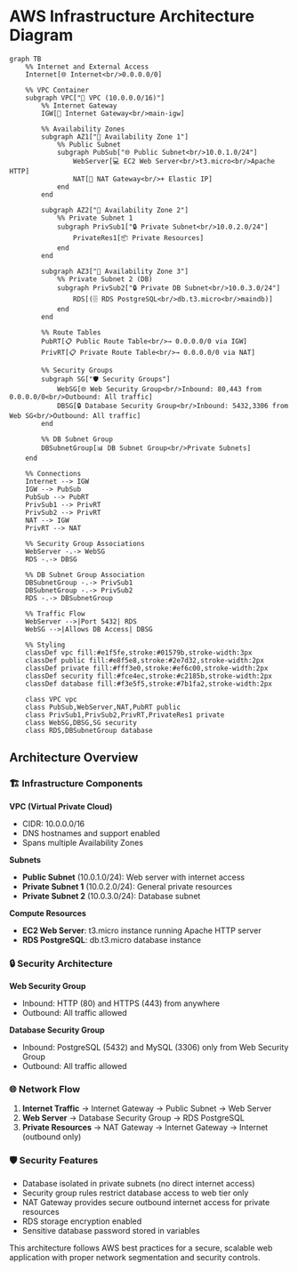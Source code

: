 # AWS Infrastructure Architecture Diagram

```mermaid
graph TB
    %% Internet and External Access
    Internet[🌐 Internet<br/>0.0.0.0/0]
    
    %% VPC Container
    subgraph VPC["🏢 VPC (10.0.0.0/16)"]
        %% Internet Gateway
        IGW[🚪 Internet Gateway<br/>main-igw]
        
        %% Availability Zones
        subgraph AZ1["📍 Availability Zone 1"]
            %% Public Subnet
            subgraph PubSub["🌐 Public Subnet<br/>10.0.1.0/24"]
                WebServer[💻 EC2 Web Server<br/>t3.micro<br/>Apache HTTP]
                NAT[🔄 NAT Gateway<br/>+ Elastic IP]
            end
        end
        
        subgraph AZ2["📍 Availability Zone 2"]
            %% Private Subnet 1
            subgraph PrivSub1["🔒 Private Subnet<br/>10.0.2.0/24"]
                PrivateRes1[📦 Private Resources]
            end
        end
        
        subgraph AZ3["📍 Availability Zone 3"]
            %% Private Subnet 2 (DB)
            subgraph PrivSub2["🔒 Private DB Subnet<br/>10.0.3.0/24"]
                RDS[(🗄️ RDS PostgreSQL<br/>db.t3.micro<br/>maindb)]
            end
        end
        
        %% Route Tables
        PubRT[📋 Public Route Table<br/>→ 0.0.0.0/0 via IGW]
        PrivRT[📋 Private Route Table<br/>→ 0.0.0.0/0 via NAT]
        
        %% Security Groups
        subgraph SG["🛡️ Security Groups"]
            WebSG[🌐 Web Security Group<br/>Inbound: 80,443 from 0.0.0.0/0<br/>Outbound: All traffic]
            DBSG[🔒 Database Security Group<br/>Inbound: 5432,3306 from Web SG<br/>Outbound: All traffic]
        end
        
        %% DB Subnet Group
        DBSubnetGroup[📊 DB Subnet Group<br/>Private Subnets]
    end
    
    %% Connections
    Internet --> IGW
    IGW --> PubSub
    PubSub --> PubRT
    PrivSub1 --> PrivRT
    PrivSub2 --> PrivRT
    NAT --> IGW
    PrivRT --> NAT
    
    %% Security Group Associations
    WebServer -.-> WebSG
    RDS -.-> DBSG
    
    %% DB Subnet Group Association
    DBSubnetGroup -.-> PrivSub1
    DBSubnetGroup -.-> PrivSub2
    RDS -.-> DBSubnetGroup
    
    %% Traffic Flow
    WebServer -->|Port 5432| RDS
    WebSG -->|Allows DB Access| DBSG
    
    %% Styling
    classDef vpc fill:#e1f5fe,stroke:#01579b,stroke-width:3px
    classDef public fill:#e8f5e8,stroke:#2e7d32,stroke-width:2px
    classDef private fill:#fff3e0,stroke:#ef6c00,stroke-width:2px
    classDef security fill:#fce4ec,stroke:#c2185b,stroke-width:2px
    classDef database fill:#f3e5f5,stroke:#7b1fa2,stroke-width:2px
    
    class VPC vpc
    class PubSub,WebServer,NAT,PubRT public
    class PrivSub1,PrivSub2,PrivRT,PrivateRes1 private
    class WebSG,DBSG,SG security
    class RDS,DBSubnetGroup database
```

## Architecture Overview

### 🏗️ **Infrastructure Components**

**VPC (Virtual Private Cloud)**
- CIDR: 10.0.0.0/16
- DNS hostnames and support enabled
- Spans multiple Availability Zones

**Subnets**
- **Public Subnet** (10.0.1.0/24): Web server with internet access
- **Private Subnet 1** (10.0.2.0/24): General private resources
- **Private Subnet 2** (10.0.3.0/24): Database subnet

**Compute Resources**
- **EC2 Web Server**: t3.micro instance running Apache HTTP server
- **RDS PostgreSQL**: db.t3.micro database instance

### 🔒 **Security Architecture**

**Web Security Group**
- Inbound: HTTP (80) and HTTPS (443) from anywhere
- Outbound: All traffic allowed

**Database Security Group**
- Inbound: PostgreSQL (5432) and MySQL (3306) only from Web Security Group
- Outbound: All traffic allowed

### 🌐 **Network Flow**

1. **Internet Traffic** → Internet Gateway → Public Subnet → Web Server
2. **Web Server** → Database Security Group → RDS PostgreSQL
3. **Private Resources** → NAT Gateway → Internet Gateway → Internet (outbound only)

### 🛡️ **Security Features**

- Database isolated in private subnets (no direct internet access)
- Security group rules restrict database access to web tier only
- NAT Gateway provides secure outbound internet access for private resources
- RDS storage encryption enabled
- Sensitive database password stored in variables

This architecture follows AWS best practices for a secure, scalable web application with proper network segmentation and security controls.


